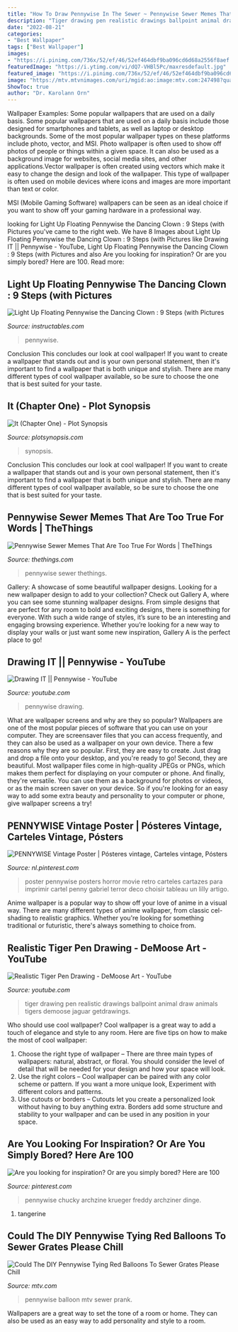 ```yaml
---
title: "How To Draw Pennywise In The Sewer ~ Pennywise Sewer Memes That Are Too True For Words"
description: "Tiger drawing pen realistic drawings ballpoint animal draw animals tigers demoose jaguar getdrawings"
date: "2022-08-21"
categories:
- "Best Wallpaper"
tags: ["Best Wallpaper"]
images:
- "https://i.pinimg.com/736x/52/ef/46/52ef464dbf9ba096cd6d68a2556f8aef.jpg"
featuredImage: "https://i.ytimg.com/vi/dQ7-VHBl5Pc/maxresdefault.jpg"
featured_image: "https://i.pinimg.com/736x/52/ef/46/52ef464dbf9ba096cd6d68a2556f8aef.jpg"
image: "https://mtv.mtvnimages.com/uri/mgid:ao:image:mtv.com:247498?quality=0.8&amp;format=jpg&amp;width=1440&amp;height=810&amp;.jpg"
ShowToc: true
author: "Dr. Karolann Orn"
---
```



Wallpaper Examples: Some popular wallpapers that are used on a daily basis.
Some popular wallpapers that are used on a daily basis include those designed for smartphones and tablets, as well as laptop or desktop backgrounds. Some of the most popular wallpaper types on these platforms include photo, vector, and MSI. 
Photo wallpaper is often used to show off photos of people or things within a given space. It can also be used as a background image for websites, social media sites, and other applications.Vector wallpaper is often created using vectors which make it easy to change the design and look of the wallpaper. This type of wallpaper is often used on mobile devices where icons and images are more important than text or color. 

MSI (Mobile Gaming Software) wallpapers can be seen as an ideal choice if you want to show off your gaming hardware in a professional way.

	

		
looking for Light Up Floating Pennywise the Dancing Clown : 9 Steps (with Pictures you've came to the right web. We have 8 Images about Light Up Floating Pennywise the Dancing Clown : 9 Steps (with Pictures like Drawing IT || Pennywise - YouTube, Light Up Floating Pennywise the Dancing Clown : 9 Steps (with Pictures and also Are you looking for inspiration? Or are you simply bored? Here are 100. Read more:
		
    
## Light Up Floating Pennywise The Dancing Clown : 9 Steps (with Pictures

<img loading=lazy src="https://cdn.instructables.com/ORIG/FS1/JDMT/J9EHAGV1/FS1JDMTJ9EHAGV1.jpg?frame=1" onerror="this.onerror=null;this.src='https://tse2.mm.bing.net/th?id=OIP.qPuFrodWf1QDzWIBizAVRwHaGL&amp;pid=15.1';" alt="Light Up Floating Pennywise the Dancing Clown : 9 Steps (with Pictures">

_Source: instructables.com_

>pennywise. 

	

Conclusion
This concludes our look at cool wallpaper! If you want to create a wallpaper that stands out and is your own personal statement, then it's important to find a wallpaper that is both unique and stylish. There are many different types of cool wallpaper available, so be sure to choose the one that is best suited for your taste.

    
## It (Chapter One) - Plot Synopsis

<img loading=lazy src="https://lh6.googleusercontent.com/rdglQxk3gjCCN4VszVFFnC0Q2hQ4WQmBufqwYdlNXn5qUF-HWGq40rWpFQc=w1200-h630-p-k-no-nu" onerror="this.onerror=null;this.src='https://tse1.mm.bing.net/th?id=OIP.NFjn8bwHqovu39mIHbda8gHaD4&amp;pid=15.1';" alt="It (Chapter One) - Plot Synopsis">

_Source: plotsynopsis.com_

>synopsis. 

	

Conclusion
This concludes our look at cool wallpaper! If you want to create a wallpaper that stands out and is your own personal statement, then it's important to find a wallpaper that is both unique and stylish. There are many different types of cool wallpaper available, so be sure to choose the one that is best suited for your taste.

    
## Pennywise Sewer Memes That Are Too True For Words | TheThings

<img loading=lazy src="https://static2.thethingsimages.com/wordpress/wp-content/uploads/2017/09/it-memes-feature.jpg" onerror="this.onerror=null;this.src='https://tse1.mm.bing.net/th?id=OIP.X1_UpFGgnrkOs6smyGXUWAHaD5&amp;pid=15.1';" alt="Pennywise Sewer Memes That Are Too True For Words | TheThings">

_Source: thethings.com_

>pennywise sewer thethings. 

	

Gallery: A showcase of some beautiful wallpaper designs.
Looking for a new wallpaper design to add to your collection? Check out Gallery A, where you can see some stunning wallpaper designs. From simple designs that are perfect for any room to bold and exciting designs, there is something for everyone. With such a wide range of styles, it’s sure to be an interesting and engaging browsing experience. Whether you’re looking for a new way to display your walls or just want some new inspiration, Gallery A is the perfect place to go!





	
	
    
## Drawing IT || Pennywise - YouTube

<img loading=lazy src="https://i.ytimg.com/vi/dQ7-VHBl5Pc/maxresdefault.jpg" onerror="this.onerror=null;this.src='https://tse4.mm.bing.net/th?id=OIP.M_Of6gdF0wMW2caH1ADcSAHaEK&amp;pid=15.1';" alt="Drawing IT || Pennywise - YouTube">

_Source: youtube.com_

>pennywise drawing. 

	

What are wallpaper screens and why are they so popular?
Wallpapers are one of the most popular pieces of software that you can use on your computer. They are screensaver files that you can access frequently, and they can also be used as a wallpaper on your own device. There a few reasons why they are so popular. First, they are easy to create. Just drag and drop a file onto your desktop, and you're ready to go! Second, they are beautiful. Most wallpaper files come in high-quality JPEGs or PNGs, which makes them perfect for displaying on your computer or phone. And finally, they're versatile. You can use them as a background for photos or videos, or as the main screen saver on your device. So if you're looking for an easy way to add some extra beauty and personality to your computer or phone, give wallpaper screens a try!

    
## PENNYWISE Vintage Poster | Pósteres Vintage, Carteles Vintage, Pósters

<img loading=lazy src="https://i.pinimg.com/736x/9c/06/9f/9c069f71b12fadeea5b17acaf7e3a7ca.jpg" onerror="this.onerror=null;this.src='https://tse4.mm.bing.net/th?id=OIP.tlHSlXlj-X4lkPm1jYZB2AHaKn&amp;pid=15.1';" alt="PENNYWISE Vintage Poster | Pósteres vintage, Carteles vintage, Pósters">

_Source: nl.pinterest.com_

>poster pennywise posters horror movie retro carteles cartazes para imprimir cartel penny gabriel terror deco choisir tableau un lilly artigo. 

	

Anime wallpaper is a popular way to show off your love of anime in a visual way. There are many different types of anime wallpaper, from classic cel-shading to realistic graphics. Whether you're looking for something traditional or futuristic, there's always something to choice from.

    
## Realistic Tiger Pen Drawing - DeMoose Art - YouTube

<img loading=lazy src="https://i.ytimg.com/vi/-FcAmRuVTQg/maxresdefault.jpg" onerror="this.onerror=null;this.src='https://tse1.mm.bing.net/th?id=OIP.H5_6jg7TyxLhfDV-MmKHNAHaEK&amp;pid=15.1';" alt="Realistic Tiger Pen Drawing - DeMoose Art - YouTube">

_Source: youtube.com_

>tiger drawing pen realistic drawings ballpoint animal draw animals tigers demoose jaguar getdrawings. 

	

Who should use cool wallpaper?
Cool wallpaper is a great way to add a touch of elegance and style to any room. Here are five tips on how to make the most of cool wallpaper: 
1) Choose the right type of wallpaper – There are three main types of wallpapers: natural, abstract, or floral. You should consider the level of detail that will be needed for your design and how your space will look. 
2) Use the right colors – Cool wallpaper can be paired with any color scheme or pattern. If you want a more unique look, Experiment with different colors and patterns. 
3) Use cutouts or borders – Cutouts let you create a personalized look without having to buy anything extra. Borders add some structure and stability to your wallpaper and can be used in any position in your space.

    
## Are You Looking For Inspiration? Or Are You Simply Bored? Here Are 100

<img loading=lazy src="https://i.pinimg.com/736x/52/ef/46/52ef464dbf9ba096cd6d68a2556f8aef.jpg" onerror="this.onerror=null;this.src='https://tse3.mm.bing.net/th?id=OIP.hyk7L67VUd4rkeE157ah4wHaHa&amp;pid=15.1';" alt="Are you looking for inspiration? Or are you simply bored? Here are 100">

_Source: pinterest.com_

>pennywise chucky archzine krueger freddy archziner dinge. 

	

1. tangerine 

    
## Could The DIY Pennywise Tying Red Balloons To Sewer Grates Please Chill

<img loading=lazy src="https://mtv.mtvnimages.com/uri/mgid:ao:image:mtv.com:247498?quality=0.8&amp;format=jpg&amp;width=1440&amp;height=810&amp;.jpg" onerror="this.onerror=null;this.src='https://tse2.mm.bing.net/th?id=OIP.X0GbGtVUZ-q5q1QVyZkr_gHaEK&amp;pid=15.1';" alt="Could The DIY Pennywise Tying Red Balloons To Sewer Grates Please Chill">

_Source: mtv.com_

>pennywise balloon mtv sewer prank. 

	

Wallpapers are a great way to set the tone of a room or home. They can also be used as an easy way to add personality and style to a room.

